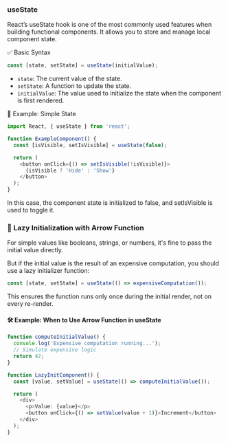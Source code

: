 ### useState

React’s useState hook is one of the most commonly used features when building functional components. It allows you to store and manage local component state.

✅ Basic Syntax
```ts
const [state, setState] = useState(initialValue);

```

- `state`: The current value of the state.
- `setState`: A function to update the state.
- `initialValue`: The value used to initialize the state when the component is first rendered.

📘 Example: Simple State
```ts
import React, { useState } from 'react';

function ExampleComponent() {
  const [isVisible, setIsVisible] = useState(false);

  return (
    <button onClick={() => setIsVisible(!isVisible)}>
      {isVisible ? 'Hide' : 'Show'}
    </button>
  );
}

```
In this case, the component state is initialized to false, and setIsVisible is used to toggle it.

### 🐢 Lazy Initialization with Arrow Function
For simple values like booleans, strings, or numbers, it's fine to pass the initial value directly.

But if the initial value is the result of an expensive computation, you should use a lazy initializer function:

```ts
const [state, setState] = useState(() => expensiveComputation());

```

This ensures the function runs only once during the initial render, not on every re-render.

#### 🛠 Example: When to Use Arrow Function in useState

```ts
function computeInitialValue() {
  console.log('Expensive computation running...');
  // Simulate expensive logic
  return 42;
}

function LazyInitComponent() {
  const [value, setValue] = useState(() => computeInitialValue());

  return (
    <div>
      <p>Value: {value}</p>
      <button onClick={() => setValue(value + 1)}>Increment</button>
    </div>
  );
}

```

